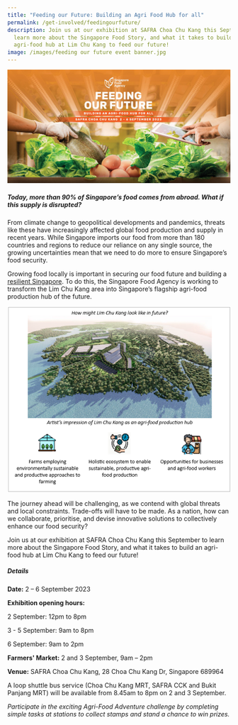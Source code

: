 ```yaml
---
title: "Feeding our Future: Building an Agri Food Hub for all"
permalink: /get-involved/feedingourfuture/
description: Join us at our exhibition at SAFRA Choa Chu Kang this September to
  learn more about the Singapore Food Story, and what it takes to build an
  agri-food hub at Lim Chu Kang to feed our future!
image: /images/feeding our future event banner.jpg
---
```

![Feeding our Future: Building an Agri-Food Hub for all](/images/feeding%20our%20future%20banner%202.jpg)
##### Today, more than 90% of Singapore’s food comes from abroad. What if this supply is disrupted? 

From climate change to geopolitical developments and pandemics, threats like these have increasingly affected global food production and supply in recent years. While Singapore imports our food from more than 180 countries and regions to reduce our reliance on any single source, the growing uncertainties mean that we need to do more to ensure Singapore’s food security. 

Growing food locally is important in securing our food future and building a [resilient Singapore](https://www.greenplan.gov.sg/). To do this, the Singapore Food Agency is working to transform the Lim Chu Kang area into Singapore’s flagship agri-food production hub of the future.

![An artist's impression of the future Lim Chu Kang](/images/how%20might%20lck%20look%20like%20in%20future.png)

The journey ahead will be challenging, as we contend with global threats and local constraints. Trade-offs will have to be made. As a nation, how can we collaborate, prioritise, and devise innovative solutions to collectively enhance our food security? 

Join us at our exhibition at SAFRA Choa Chu Kang this September to learn more about the Singapore Food Story, and what it takes to build an agri-food hub at Lim Chu Kang to feed our future! 

##### Details
**Date:** 2 – 6 September 2023

**Exhibition opening hours:**

2 September: 12pm to 8pm

3 - 5 September: 9am to 8pm

6 September: 9am to 2pm  

**Farmers' Market:** 
2 and 3 September, 9am – 2pm

**Venue:**
SAFRA Choa Chu Kang, 28 Choa Chu Kang Dr, Singapore 689964

A loop shuttle bus service (Choa Chu Kang MRT, SAFRA CCK and Bukit Panjang MRT) will be available from 8.45am to 8pm on 2 and 3 September.

*Participate in the exciting Agri-Food Adventure challenge by completing simple tasks at stations to collect stamps and stand a chance to win prizes.*